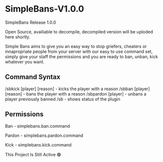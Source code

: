 # SimpleBans-V1.0.0
SimpleBans Release 1.0.0

Open Source, availiable to decompile, decompiled version will be uploded here shortly.

Simple Bans aims to give you an easy way to stop griefers, cheaters or innapropriate people from your server with our easy to use command set, simply give your staff the permissions and you are ready to ban, unban, kick whatever you want.

## Command Syntax

/sbkick [player] [reason] - kicks the player with a reason
/sbban [player] [reason] - bans the player with a reason
/sbpardon [player] - unbans a player previously banned
/sb - shows status of the plugin

## Permissions

Ban - simplebans.ban.command

Pardon - simplebans.pardon.command

Kick - simplebans.kick.command

This Project Is Still Active 🟢

